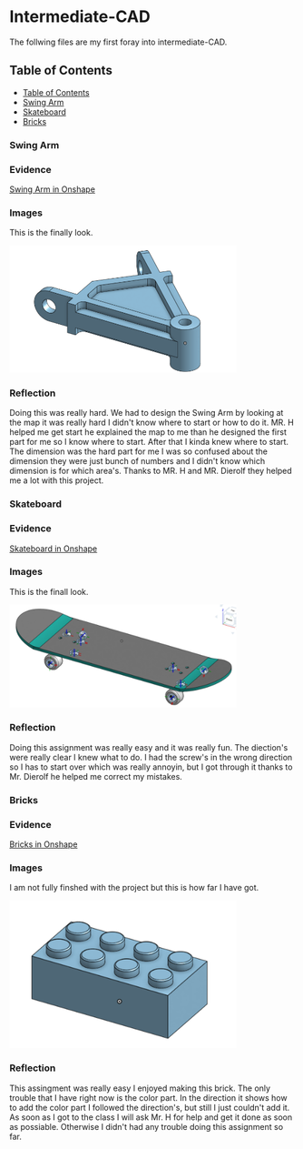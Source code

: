 # Intermediate-CAD
 The follwing files are my first foray into intermediate-CAD.
 ## Table of Contents
* [Table of Contents](#TableOfContents)
* [Swing Arm](#Swing-Arm)
* [Skateboard](#Skateboard)
* [Bricks](#Bricks)


### Swing Arm

### Evidence
[Swing Arm in Onshape](https://cvilleschools.onshape.com/documents/886aeb791bd487b467603cd0/w/0fa9a8cdf47c543a117cfb5f/e/ba93f1160d8cf9e0cf7ae7a7?renderMode=0&uiState=6173030b5a0640705e49c533)

### Images
This is the finally look.

<img src="https://github.com/msadat50/Intermediate-CAD/blob/main/Images/Picture/swing%20arm.png?raw=true"  width="400"> 


### Reflection
Doing this was really hard. We had to design the Swing Arm by looking at the map it was really hard I didn't know where to start or how to do it. MR. H helped me get start he explained the map to me than he designed the first part for me so I know where to start. After that I kinda knew where to start. The dimension was the hard part for me I was so confused about the dimension they were just bunch of numbers and I didn't know which dimension is for which area's. Thanks to MR. H and MR. Dierolf they helped me a lot with this project. 


### Skateboard

### Evidence
[Skateboard in Onshape](https://cvilleschools.onshape.com/documents/234c31ec3be3aaa29040f989/w/bfe8265bcab9a6eed6d9f235/e/e0c5c423f688c90f8997ae7a?renderMode=0&uiState=617303dcf592e40dd9f7d91f)

### Images
This is the finall look. 

<img src="https://github.com/msadat50/Intermediate-CAD/blob/main/Images/Picture/skateboard.png?raw=true" width="400">

          
### Reflection
Doing this assignment was really easy and it was really fun. The diection's were really clear I knew what to do. I had the screw's in the wrong direction so I has to start over which was really annoyin, but I got through it thanks to Mr. Dierolf he helped me correct my mistakes. 

### Bricks 

### Evidence
[Bricks in Onshape](https://cvilleschools.onshape.com/documents/6c0ba9cb0c258df2710f9d57/w/0f69b61b77b58ee902d014e8/e/c6b58eded133dd72e5243229?configuration=List_M6zcBrO0GXhq35%3DDefault%3BList_OhNnIcpRcxwq6B%3DDefault%3BList_eLw9skuaWgLPfc%3DDefault&renderMode=0&uiState=6173053f551f2a05127aaba0)

### Images
I am not fully finshed with the project but this is how far I have got. 

<img src="https://github.com/msadat50/Intermediate-CAD/blob/main/Images/Picture/Brick.png?raw=true" width="400">


### Reflection
This assingment was really easy I enjoyed making this brick. The only trouble that I have right now is the color part. In the direction it shows how to add the color part I followed the direction's, but still I just couldn't add it. As soon as I got to the class I will ask Mr. H for help and get it done as soon as possiable. Otherwise I didn't had any trouble doing this assignment so far. 
